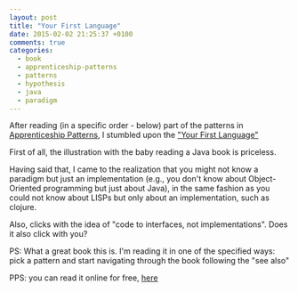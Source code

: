 ```yaml
---
layout: post
title: "Your First Language"
date: 2015-02-02 21:25:37 +0100
comments: true
categories: 
  - book
  - apprenticeship-patterns
  - patterns
  - hypothesis
  - java
  - paradigm
---
```


After reading (in a specific order - below) part of the patterns in [Apprenticeship Patterns](http://shop.oreilly.com/product/9780596518387.do),
I stumbled upon the ["Your First Language"](http://chimera.labs.oreilly.com/books/1234000001813/ch02.html#your_first_language)

First of all, the illustration with the baby reading a Java book is priceless. 

Having said that, I came to the realization that you might not know a paradigm but just an implementation
(e.g., you don't know about Object-Oriented programming but just about Java), in the same fashion as you could not know about LISPs but only about an implementation, such as clojure.

Also, clicks with the idea of "code to interfaces, not implementations". Does it also click with you?

PS: What a great book this is. I'm reading it in one of the specified ways: pick a pattern and start navigating
through the book following the "see also" 

PPS: you can read it online for free, [here](http://chimera.labs.oreilly.com/books/1234000001813/)
